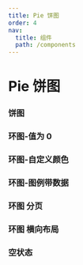 ```yaml
---
title: Pie 饼图
order: 4
nav:
  title: 组件
  path: /components
---
```


# Pie 饼图

### 饼图

<code src="./demos/basic.tsx"></code>

<!-- ### 饼图-左侧 legend

<code src="./demos/leftLegend.tsx"></code> -->

### 环图-值为 0

<code src="./demos/ringZero.tsx"></code>

### 环图-自定义颜色

<code src="./demos/ring.tsx"></code>

<!-- ### 环图-自定义间距

<code src="./demos/ring2.tsx"></code> -->

### 环图-图例带数据

<code src="./demos/ringLegendWithData.tsx"></code>

### 环图 分页

<code src="./demos/ringPage.tsx"></code>

### 环图 横向布局

<code src="./demos/horizontal.tsx"></code>

### 空状态

<code src="./demos/empty.tsx"></code>
